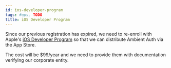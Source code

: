 ```yaml
---
id: ios-developer-program
tags: #ops, TODO
title: iOS Developer Program
---
```


Since our previous registration has expired, we need to re-enroll with Apple's [iOS Developer Program](https://developer.apple.com/programs/ios/) so that we can distribute Ambient Auth via the App Store.

The cost will be $99/year and we need to provide them with documentation verifying our corporate entity.